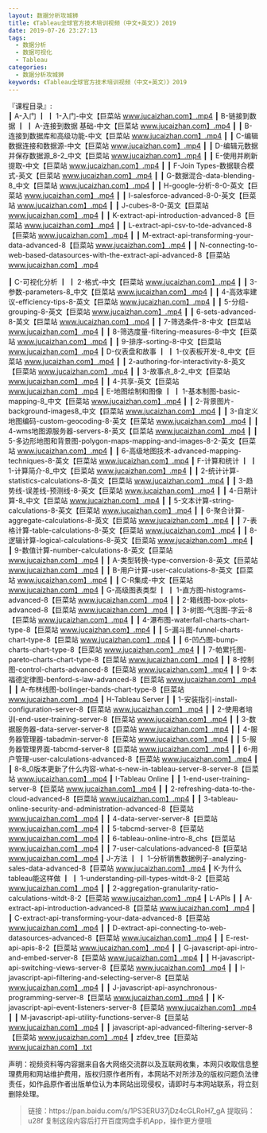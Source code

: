```yaml
---
layout: 数据分析攻城狮
title: 《Tableau全球官方技术培训视频（中文+英文）》2019
date: 2019-07-26 23:27:13
tags:
  - 数据分析
  - 数据可视化
  - Tableau
categories:
  - 数据分析攻城狮
keywords: 《Tableau全球官方技术培训视频（中文+英文）》2019
---
```

『课程目录』:  
┃  A-入门
┃  ┃  1-入门-中文【巨菜站 www.jucaizhan.com】.mp4
┃  B-链接到数据
┃  ┃  A-连接到数据 基础-中文【巨菜站 www.jucaizhan.com】.mp4
┃  ┃  B-连接到数据库和高级功能-中文【巨菜站 www.jucaizhan.com】.mp4
┃  ┃  C-编辑数据连接和数据源-中文【巨菜站 www.jucaizhan.com】.mp4
┃  ┃  D-编辑元数据并保存数据源_8-2_中文【巨菜站 www.jucaizhan.com】.mp4
┃  ┃  E-使用并刷新提取-中文【巨菜站 www.jucaizhan.com】.mp4
┃  ┃  F-Join Types-数据联合模式-英文【巨菜站 www.jucaizhan.com】.mp4
┃  ┃  G-数据混合-data-blending-8_中文【巨菜站 www.jucaizhan.com】.mp4
┃  ┃  H-google-分析-8-0-英文【巨菜站 www.jucaizhan.com】.mp4
┃  ┃  I-salesforce-advanced-8-0-英文【巨菜站 www.jucaizhan.com】.mp4
┃  ┃  J-cubes-8-0-英文【巨菜站 www.jucaizhan.com】.mp4
┃  ┃  K-extract-api-introduction-advanced-8【巨菜站 www.jucaizhan.com】.mp4
┃  ┃  L-extract-api-csv-to-tde-advanced-8【巨菜站 www.jucaizhan.com】.mp4
┃  ┃  M-extract-api-transforming-your-data-advanced-8【巨菜站 www.jucaizhan.com】.mp4
┃  ┃  N-connecting-to-web-based-datasources-with-the-extract-api-advanced-8【巨菜站 www.jucaizhan.com】.mp4
<!-- more --> 
┃  C-可视化分析
┃  ┃  2-格式-中文【巨菜站 www.jucaizhan.com】.mp4
┃  ┃  3-参数-parameters-8_中文【巨菜站 www.jucaizhan.com】.mp4
┃  ┃  4-高效率建议-efficiency-tips-8-英文【巨菜站 www.jucaizhan.com】.mp4
┃  ┃  5-分组-grouping-8-英文【巨菜站 www.jucaizhan.com】.mp4
┃  ┃  6-sets-advanced-8-英文【巨菜站 www.jucaizhan.com】.mp4
┃  ┃  7-筛选条件-8-中文【巨菜站 www.jucaizhan.com】.mp4
┃  ┃  8-筛选度量-filtering-measures-8-中文【巨菜站 www.jucaizhan.com】.mp4
┃  ┃  9-排序-sorting-8-中文【巨菜站 www.jucaizhan.com】.mp4
┃  D-仪表盘和故事
┃  ┃  1-仪表板开发-8_中文【巨菜站 www.jucaizhan.com】.mp4
┃  ┃  2-authoring-for-interactivity-8-英文【巨菜站 www.jucaizhan.com】.mp4
┃  ┃  3-故事点_8-2_中文【巨菜站 www.jucaizhan.com】.mp4
┃  ┃  4-共享-英文【巨菜站 www.jucaizhan.com】.mp4
┃  E-地图绘制和图像
┃  ┃  1-基本制图-basic-mapping-8_中文【巨菜站 www.jucaizhan.com】.mp4
┃  ┃  2-背景图片-background-images8_中文【巨菜站 www.jucaizhan.com】.mp4
┃  ┃  3-自定义地图编码-custom-geocoding-8-英文【巨菜站 www.jucaizhan.com】.mp4
┃  ┃  4-wms地图源服务器-servers-8-英文【巨菜站 www.jucaizhan.com】.mp4
┃  ┃  5-多边形地图和背景图-polygon-maps-mapping-and-images-8-2-英文【巨菜站 www.jucaizhan.com】.mp4
┃  ┃  6-高级地图技术-advanced-mapping-techniques-8-英文【巨菜站 www.jucaizhan.com】.mp4
┃  F-计算和统计
┃  ┃  1-计算简介-8_中文【巨菜站 www.jucaizhan.com】.mp4
┃  ┃  2-统计计算-statistics-calculations-8-英文【巨菜站 www.jucaizhan.com】.mp4
┃  ┃  3-趋势线-误差线-预测线-8-英文【巨菜站 www.jucaizhan.com】.mp4
┃  ┃  4-日期计算-8_中文【巨菜站 www.jucaizhan.com】.mp4
┃  ┃  5-文本计算-string-calculations-8-英文【巨菜站 www.jucaizhan.com】.mp4
┃  ┃  6-聚合计算-aggregate-calculations-8-英文【巨菜站 www.jucaizhan.com】.mp4
┃  ┃  7-表格计算-table-calculations-8-英文【巨菜站 www.jucaizhan.com】.mp4
┃  ┃  8-逻辑计算-logical-calculations-8-英文【巨菜站 www.jucaizhan.com】.mp4
┃  ┃  9-数值计算-number-calculations-8-英文【巨菜站 www.jucaizhan.com】.mp4
┃  ┃  A-类型转换-type-conversion-8-英文【巨菜站 www.jucaizhan.com】.mp4
┃  ┃  B-用户计算-user-calculations-8-英文【巨菜站 www.jucaizhan.com】.mp4
┃  ┃  C-R集成-中文【巨菜站 www.jucaizhan.com】.mp4
┃  G-高级图表类型
┃  ┃  1-直方图-histograms-advanced-8【巨菜站 www.jucaizhan.com】.mp4
┃  ┃  2-箱线图-box-plots-advanced-8【巨菜站 www.jucaizhan.com】.mp4
┃  ┃  3-树图-气泡图-字云-8【巨菜站 www.jucaizhan.com】.mp4
┃  ┃  4-瀑布图-waterfall-charts-chart-type-8【巨菜站 www.jucaizhan.com】.mp4
┃  ┃  5-漏斗图-funnel-charts-chart-type-8【巨菜站 www.jucaizhan.com】.mp4
┃  ┃  6-凹凸图-bump-charts-chart-type-8【巨菜站 www.jucaizhan.com】.mp4
┃  ┃  7-帕累托图-pareto-charts-chart-type-8【巨菜站 www.jucaizhan.com】.mp4
┃  ┃  8-控制图-control-charts-advanced-8【巨菜站 www.jucaizhan.com】.mp4
┃  ┃  9-本福德定律图-benford-s-law-advanced-8【巨菜站 www.jucaizhan.com】.mp4
┃  ┃  A-布林线图-bollinger-bands-chart-type-8【巨菜站 www.jucaizhan.com】.mp4
┃  H-Tableau Server
┃  ┃  1-安装指引-install-configuration-server-8【巨菜站 www.jucaizhan.com】.mp4
┃  ┃  2-使用者培训-end-user-training-server-8【巨菜站 www.jucaizhan.com】.mp4
┃  ┃  3-数据服务器-data-server-server-8【巨菜站 www.jucaizhan.com】.mp4
┃  ┃  4-服务器管理器-tabadmin-server-8【巨菜站 www.jucaizhan.com】.mp4
┃  ┃  5-服务器管理界面-tabcmd-server-8【巨菜站 www.jucaizhan.com】.mp4
┃  ┃  6-用户管理-user-calculations-advanced-8【巨菜站 www.jucaizhan.com】.mp4
┃  ┃  8-8_0版本更新了什么内容-what-s-new-in-tableau-server-8-server-8【巨菜站 www.jucaizhan.com】.mp4
┃  I-Tableau Online
┃  ┃  1-end-user-training-server-8【巨菜站 www.jucaizhan.com】.mp4
┃  ┃  2-refreshing-data-to-the-cloud-advanced-8【巨菜站 www.jucaizhan.com】.mp4
┃  ┃  3-tableau-online-security-and-administration-advanced-8【巨菜站 www.jucaizhan.com】.mp4
┃  ┃  4-data-server-server-8【巨菜站 www.jucaizhan.com】.mp4
┃  ┃  5-tabcmd-server-8【巨菜站 www.jucaizhan.com】.mp4
┃  ┃  6-tableau-online-intro-8_chs【巨菜站 www.jucaizhan.com】.mp4
┃  ┃  7-user-calculations-advanced-8【巨菜站 www.jucaizhan.com】.mp4
┃  J-方法
┃  ┃  1-分析销售数据例子-analyzing-sales-data-advanced-8【巨菜站 www.jucaizhan.com】.mp4
┃  K-为什么tableau能这样做
┃  ┃  1-understanding-pill-types-witdt-8-2【巨菜站 www.jucaizhan.com】.mp4
┃  ┃  2-aggregation-granularity-ratio-calculations-witdt-8-2【巨菜站 www.jucaizhan.com】.mp4
┃  L-APIs
┃  ┃  A-extract-api-introduction-advanced-8【巨菜站 www.jucaizhan.com】.mp4
┃  ┃  C-extract-api-transforming-your-data-advanced-8【巨菜站 www.jucaizhan.com】.mp4
┃  ┃  D-extract-api-connecting-to-web-datasources-advanced-8【巨菜站 www.jucaizhan.com】.mp4
┃  ┃  E-rest-api-apis-8-2【巨菜站 www.jucaizhan.com】.mp4
┃  ┃  G-javascript-api-intro-and-embed-server-8【巨菜站 www.jucaizhan.com】.mp4
┃  ┃  H-javascript-api-switching-views-server-8【巨菜站 www.jucaizhan.com】.mp4
┃  ┃  I-javascript-api-filtering-and-selecting-server-8【巨菜站 www.jucaizhan.com】.mp4
┃  ┃  J-javascript-api-asynchronous-programming-server-8【巨菜站 www.jucaizhan.com】.mp4
┃  ┃  K-javascript-api-event-listeners-server-8【巨菜站 www.jucaizhan.com】.mp4
┃  ┃  M-javascript-api-utility-functions-server-8【巨菜站 www.jucaizhan.com】.mp4
┃  ┃  javascript-api-advanced-filtering-server-8【巨菜站 www.jucaizhan.com】.mp4
┃  zfdev_tree【巨菜站 www.jucaizhan.com】.txt


<div class="post-copyright">
    <div class="post-copyright__author">
      <span class="post-copyright-meta">声明：视频资料等内容据来自各大网络交流群以及互联网收集，本网只收取信息整理费用和网站维护费用，版权归原作者所有，本网站不对所涉及的版权问题负法律责任，如作品原作者出版单位认为本网站出现侵权，请即时与本网站联系，将立刻删除处理。 </span>
    </div>
</div>

<blockquote class="blockquote-center">
链接：https://pan.baidu.com/s/1PS3ERU37jDz4cGLRoH7_gA 
提取码：u28f 
复制这段内容后打开百度网盘手机App，操作更方便哦
</blockquote>

